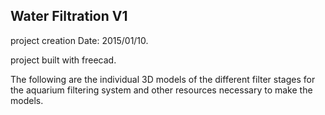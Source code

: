 Water Filtration V1
-------------------

project creation Date: 2015/01/10.

project built with freecad.

The following are the individual 3D models of the different filter stages
for the aquarium filtering system and other resources necessary to make 
the models.

